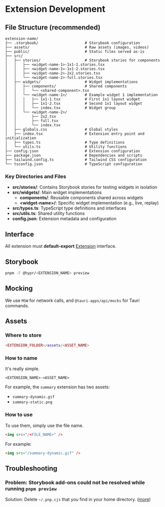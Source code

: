 # Extension Development

## File Structure (recommended)

```
extension-name/
├── .storybook/                     # Storybook configuration
├── assets/                         # Raw assets (images, videos)
├── public/                         # Static files served as-is
├── src/
│   ├── stories/                    # Storybook stories for components
│   │   ├── <widget-name-1>-1x1-1.stories.tsx
│   │   ├── <widget-name-1>-1x1-2.stories.tsx
│   │   ├── <widget-name-2>-2x2.stories.tsx
│   │   └── <widget-name-2>-full.stories.tsx
│   ├── widgets/                    # Widget implementations
│   │   ├── components/             # Shared components
│   │   │   └── <shared-component>.tsx
│   │   └── <widget-name-1>/        # Example widget 1 implementation
│   │   │   ├── 1x1-1.tsx           # First 1x1 layout widget
│   │   │   ├── 1x1-2.tsx           # Second 1x1 layout widget
│   │   │   └── index.tsx           # Widget group
│   │   └── <widget-name-2>/        
│   │       ├── 2x2.tsx             
│   │       ├── full.tsx            
│   │       └── index.tsx             
│   ├── globals.css                 # Global styles
│   ├── index.tsx                   # Extension entry point and initialization
│   ├── types.ts                    # Type definitions
│   └── utils.ts                    # Utility functions
├── config.json                     # Extension configuration
├── package.json                    # Dependencies and scripts
├── tailwind.config.ts              # Tailwind CSS configuration
└── tsconfig.json                   # TypeScript configuration
```

### Key Directories and Files

- **src/stories/**: Contains Storybook stories for testing widgets in isolation
- **src/widgets/**: Main widget implementations
  - **components/**: Reusable components shared across widgets
  - **\<widget-name\>/**: Specific widget implementation (e.g., live, replay)
- **src/types.ts**: TypeScript type definitions and interfaces
- **src/utils.ts**: Shared utility functions
- **config.json**: Extension metadata and configuration

## Interface

All extension must **default-export** [Extension](https://github.com/fastrepl/hyprnote/blob/main/extensions/types.ts) interface.

## Storybook

```bash
pnpm -F @hypr/<EXTENSION_NAME> preview
```

## Mocking

We use `MSW` for network calls, and `@tauri-apps/api/mocks` for Tauri commands.

## Assets

### Where to store

```lua
<EXTENSION_FOLDER>/assets/<ASSET_NAME>
```

### How to name

It's really simple.

```
<EXTENSION_NAME>-<ASSET_NAME>
```

For example, the `summary` extension has two assets:

- `summary-dynamic.gif`
- `summary-static.png`

### How to use

To use them, simply use the file name.

```html
<img src="/<FILE_NAME>" />
```

For example:

```html
<img src="/summary-dynamic.gif" />
```

## Troubleshooting

### Problem: Storybook add-ons could not be resolved while running `pnpm preview`

Solution: Delete `~/.pnp.cjs` that you find in your home directory. ([more](https://github.com/storybookjs/storybook/issues/20876#issuecomment-1501240993))
